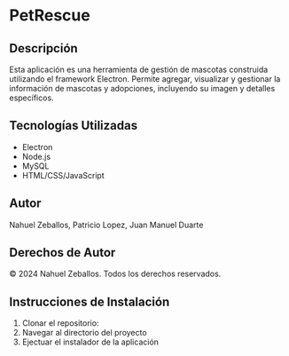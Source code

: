 # PetRescue

## Descripción
Esta aplicación es una herramienta de gestión de mascotas construida utilizando el framework Electron. Permite agregar, visualizar y gestionar la información de mascotas y adopciones, incluyendo su imagen y detalles específicos.

## Tecnologías Utilizadas
- Electron
- Node.js
- MySQL
- HTML/CSS/JavaScript

## Autor
Nahuel Zeballos, Patricio Lopez, Juan Manuel Duarte

## Derechos de Autor
© 2024 Nahuel Zeballos. Todos los derechos reservados.

## Instrucciones de Instalación
1. Clonar el repositorio:
2. Navegar al directorio del proyecto
3. Ejectuar el instalador de la aplicación


